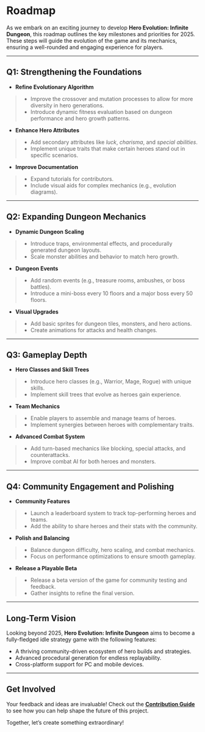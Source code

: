 # Roadmap

As we embark on an exciting journey to develop **Hero Evolution: Infinite Dungeon**, this roadmap outlines the key milestones and priorities for 2025. These steps will guide the evolution of the game and its mechanics, ensuring a well-rounded and engaging experience for players.  

---

## Q1: Strengthening the Foundations  

- **Refine Evolutionary Algorithm**  
> - Improve the crossover and mutation processes to allow for more diversity in hero generations.  
> - Introduce dynamic fitness evaluation based on dungeon performance and hero growth patterns.  

- **Enhance Hero Attributes**  
> - Add secondary attributes like *luck*, *charisma*, and *special abilities*.  
> - Implement unique traits that make certain heroes stand out in specific scenarios.  

- **Improve Documentation**  
> - Expand tutorials for contributors.  
> - Include visual aids for complex mechanics (e.g., evolution diagrams).  

---

## Q2: Expanding Dungeon Mechanics  

- **Dynamic Dungeon Scaling**  
> - Introduce traps, environmental effects, and procedurally generated dungeon layouts.  
> - Scale monster abilities and behavior to match hero growth.  

- **Dungeon Events**  
> - Add random events (e.g., treasure rooms, ambushes, or boss battles).  
> - Introduce a mini-boss every 10 floors and a major boss every 50 floors.  

- **Visual Upgrades**  
> - Add basic sprites for dungeon tiles, monsters, and hero actions.  
> - Create animations for attacks and health changes.  

---

## Q3: Gameplay Depth  

- **Hero Classes and Skill Trees**  
> - Introduce hero classes (e.g., Warrior, Mage, Rogue) with unique skills.  
> - Implement skill trees that evolve as heroes gain experience.  

- **Team Mechanics**  
> - Enable players to assemble and manage teams of heroes.  
> - Implement synergies between heroes with complementary traits.  

- **Advanced Combat System**  
> - Add turn-based mechanics like blocking, special attacks, and counterattacks.  
> - Improve combat AI for both heroes and monsters.  

---

## Q4: Community Engagement and Polishing  

- **Community Features**  
> - Launch a leaderboard system to track top-performing heroes and teams.  
> - Add the ability to share heroes and their stats with the community.  

- **Polish and Balancing**  
> - Balance dungeon difficulty, hero scaling, and combat mechanics.  
> - Focus on performance optimizations to ensure smooth gameplay.  

- **Release a Playable Beta**  
> - Release a beta version of the game for community testing and feedback.  
> - Gather insights to refine the final version.  

---

## Long-Term Vision  

Looking beyond 2025, **Hero Evolution: Infinite Dungeon** aims to become a fully-fledged idle strategy game with the following features:  

- A thriving community-driven ecosystem of hero builds and strategies.  
- Advanced procedural generation for endless replayability.  
- Cross-platform support for PC and mobile devices.  

---

## Get Involved  

Your feedback and ideas are invaluable! Check out the **[Contribution Guide](contribution.md)** to see how you can help shape the future of this project.  

Together, let’s create something extraordinary!  
